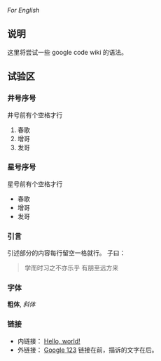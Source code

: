 _For English_

## 说明 ##
这里将尝试一些 google code wiki 的语法。

## 试验区 ##

### 井号序号 ###
井号前有个空格才行
  1. 春歌
  1. 增哥
  1. 发哥

### 星号序号 ###
星号前有个空格才行
  * 春歌
  * 增哥
  * 发哥

### 引言 ###
引述部分的内容每行留空一格就行。
子曰：
> 学而时习之不亦乐乎
> 有朋至远方来

### 字体 ###
**粗体**, _斜体_

### 链接 ###
  * 内链接： [Hello, world!](HelloWorld.md)
  * 外链接： [Google 123](http://www.google.com/ncr) 链接在前，描诉的文字在后。